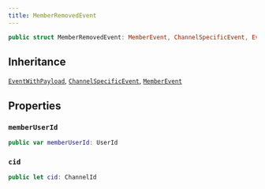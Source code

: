 ```yaml
---
title: MemberRemovedEvent
---
```


``` swift
public struct MemberRemovedEvent: MemberEvent, ChannelSpecificEvent, EventWithPayload 
```

## Inheritance

[`EventWithPayload`](event-with-payload.md), [`ChannelSpecificEvent`](channel-specific-event.md), [`MemberEvent`](member-event.md)

## Properties

### `memberUserId`

``` swift
public var memberUserId: UserId
```

### `cid`

``` swift
public let cid: ChannelId
```
